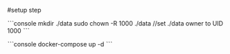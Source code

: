 #setup step

ˋˋˋconsole
mkdir ./data
sudo chown -R 1000 ./data  //set ./data owner to UID 1000
ˋˋˋ

ˋˋˋconsole
docker-compose up -d
ˋˋˋ
